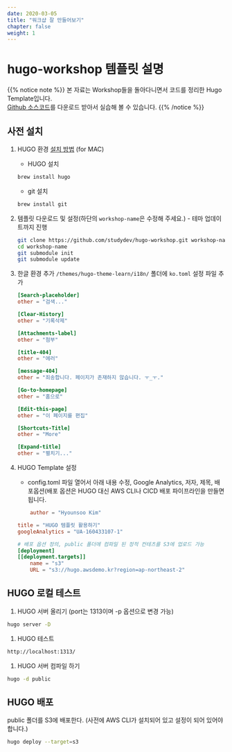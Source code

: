 ```yaml
---
date: 2020-03-05
title: "워크샵 잘 만들어보기"
chapter: false
weight: 1
---
```


# hugo-workshop 템플릿 설명

{{% notice note %}}
본 자료는 Workshop들을 돌아다니면서 코드를 정리한 Hugo Template입니다.  
[Github 소스코드](https://github.com/studydev/hugo-workshop)를 다운로드 받아서 실습해 볼 수 있습니다.
{{% /notice %}}

## 사전 설치
1. HUGO 환경 [설치 방법](https://gohugo.io/getting-started/quick-start/) (for MAC)
    - HUGO 설치
    ```sh
    brew install hugo
    ```
    - git 설치
    ```sh
    brew install git
    ```

1. 템플릿 다운로드 및 설정(하단의 `workshop-name`은 수정해 주세요.) - 테마 업데이트까지 진행
    ```sh
    git clone https://github.com/studydev/hugo-workshop.git workshop-name
    cd workshop-name
    git submodule init 
    git submodule update
    ```

1. 한글 환경 추가 `/themes/hugo-theme-learn/i18n/` 폴더에 `ko.toml` 설정 파일 추가  
    ```toml
    [Search-placeholder]
    other = "검색..."

    [Clear-History]
    other = "기록삭제"

    [Attachments-label]
    other = "첨부"

    [title-404]
    other = "에러"

    [message-404]
    other = "죄송합니다. 페이지가 존재하지 않습니다. ㅜ_ㅜ."

    [Go-to-homepage]
    other = "홈으로"

    [Edit-this-page]
    other = "이 페이지를 편집"

    [Shortcuts-Title]
    other = "More"

    [Expand-title]
    other = "펼치기..."
    ```

1. HUGO Template 설정
    - config.toml 파일 열어서 아래 내용 수정, Google Analytics, 저자, 제목, 배포옵션(배포 옵션은 HUGO 대신 AWS CLI나 CICD 배포 파이프라인을 만들면 됩니다.
    ```toml
        author = "Hyounsoo Kim"

    title = "HUGO 템플릿 활용하기"
    googleAnalytics = "UA-160433107-1"

    # 배포 옵션 정의, public 폴더에 컴파일 된 정적 컨테츠를 S3에 업로드 가능
    [deployment]
    [[deployment.targets]]
        name = "s3"
        URL = "s3://hugo.awsdemo.kr?region=ap-northeast-2"
    ```

## HUGO 로컬 테스트
1. HUGO 서버 올리기 (port는 1313이며 -p 옵션으로 변경 가능)
```sh
hugo server -D
```
1. HUGO 테스트
```sh
http://localhost:1313/
```
1. HUGO 서버 컴파일 하기
```sh
hugo -d public
```

## HUGO 배포
public 폴더를 S3에 배포한다. (사전에 AWS CLI가 설치되어 있고 설정이 되어 있어야 합니다.)
```sh
hugo deploy --target=s3
```
